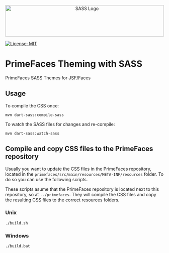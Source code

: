 <div align="center">
<img src="https://upload.wikimedia.org/wikipedia/commons/9/96/Sass_Logo_Color.svg" width="100%" height="100" alt="SASS Logo" />
</div>

[![License: MIT](https://img.shields.io/badge/License-MIT-yellow.svg)](https://opensource.org/licenses/MIT)

# PrimeFaces Theming with SASS

PrimeFaces SASS Themes for JSF/Faces

## Usage

To compile the CSS once:

```shell
mvn dart-sass:compile-sass
```

To watch the SASS files for changes and re-compile:

```shell
mvn dart-sass:watch-sass
```

## Compile and copy CSS files to the PrimeFaces repository

Usually you want to update the CSS files in the PrimeFaces repository, located in the
`primefaces/src/main/resources/META-INF/resources` folder. To do so you can use the following scripts.

These scripts asume that the PrimeFaces repository is located next to this repository, so at `../primefaces`.
They will compile the CSS files and copy the resulting CSS files to the correct resources folders.

### Unix

```shell
./build.sh
```

### Windows

```shell
./build.bat
```
